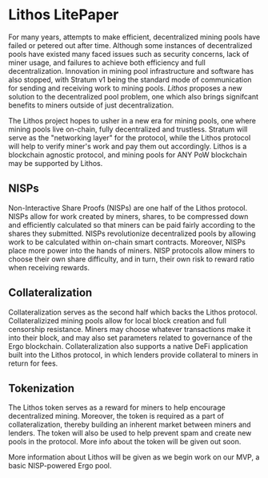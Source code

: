 # Lithos LitePaper
For many years, attempts to make efficient, decentralized mining pools have failed or petered out after time. Although some instances of decentralized pools have existed many faced issues such as security concerns, lack of miner usage, and failures to achieve both efficiency and full decentralization. Innovation in mining pool infrastructure and software has also stopped, with Stratum v1 being the standard mode of communication for sending and receiving work to mining pools. *Lithos* proposes a new solution to the decentralized pool problem, one which also brings signifcant benefits to miners outside of just decentralization.


The Lithos project hopes to usher in a new era for mining pools, one where mining pools live on-chain, fully decentralized and trustless. Stratum will serve as the "networking layer" for the protocol, while the Lithos protocol will help to verify miner's work and pay them out accordingly. Lithos is a blockchain agnostic protocol, and mining pools for ANY PoW blockchain may be supported by Lithos. 

## NISPs
Non-Interactive Share Proofs (NISPs) are one half of the Lithos protocol. NISPs allow for work created by miners, shares, to be compressed down and efficiently calculated so that miners can be paid fairly according to the shares they submitted. NISPs revolutionize decentralized pools by allowing work to be calculated within on-chain smart contracts. Moreover, NISPs place more power into the hands of miners. NISP protocols allow miners to choose their own share difficulty, and in turn, their own risk to reward ratio when receiving rewards.

## Collateralization
Collateralization serves as the second half which backs the Lithos protocol. Collateralizized mining pools allow for local block creation and full censorship resistance. Miners may choose whatever transactions make it into their block, and may also set parameters related to governance of the Ergo blockchain. Collateralization also supports a native DeFi application built into the Lithos protocol, in which lenders provide collateral to miners in return for fees.

## Tokenization
The Lithos token serves as a reward for miners to help encourage decentralized mining. Moreover, the token is required as a part of collateralization, thereby building an inherent market between miners and lenders. The token will also be used to help prevent spam and create new pools in the protocol. More info about the token will be given out soon. 

More information about Lithos will be given as we begin work on our MVP, a basic NISP-powered Ergo pool.


